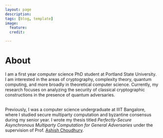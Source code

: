 ```yaml
---
layout: page
description: 
tags: [blog, template]
image:
  feature: 
  credit: 

---
```


<h1>About</h1>
<p>
I am a first year computer science PhD student at Portland State
University. I am interested in the areas of cryptography, complexity
theory, quantum computing, and more broadly in theoretical computer
science. Currently, my research focuses on analyzing the security of
classical cryptographic constructions in the presence of quantum
adversaries.<br> <br>

Previously, I was a computer science undergraduate at IIIT Bangalore,
where I studied secure multiparty computation and byzantine consensus
during my senior year.  I wrote my thesis titled <i> Perfectly-Secure
Asynchronous Multiparty Computation for General Adversaries</i> under
the supervision of Prof. <a href = "https://sites.google.com/view/ashish-choudhury">Ashish Choudhury</a>.

<script type="text/javascript">

var username = 'NikhilPappu';
var reponame = 'nikhilpappu.github.io';

var repo = github.getRepo(username, reponame);

repo.show(function(err, repo) {

console.log(repo);

});



</script>
